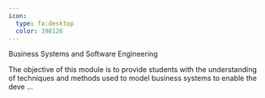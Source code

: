 ```yaml
---
icon:
  type: fa:desktop
  color: 398126
---
```

Business Systems and Software Engineering

The objective of this module is to provide students with the understanding of techniques and methods used to model business systems to enable the deve ... 
